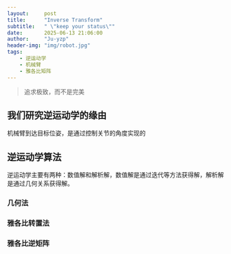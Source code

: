 ```yaml
---
layout:     post
title:      "Inverse Transform"
subtitle:   " \"keep your status\""
date:       2025-06-13 21:06:00
author:     "Ju-yzp"
header-img: "img/robot.jpg"
tags:
    - 逆运动学
    - 机械臂
    - 雅各比矩阵
---
```


> 追求极致，而不是完美

## 我们研究逆运动学的缘由

机械臂到达目标位姿，是通过控制关节的角度实现的

## 逆运动学算法

逆运动学主要有两种：数值解和解析解，数值解是通过迭代等方法获得解，解析解是通过几何关系获得解。

### 几何法

### 雅各比转置法

### 雅各比逆矩阵